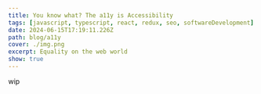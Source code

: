 ```yaml
---
title: You know what? The a11y is Accessibility
tags: [javascript, typescript, react, redux, seo, softwareDevelopment]
date: 2024-06-15T17:19:11.226Z
path: blog/a11y
cover: ./img.png
excerpt: Equality on the web world
show: true
---
```



wip
